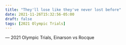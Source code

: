 ```yaml
---
title: "They'll lose like they've never lost before"
date: 2021-11-26T15:32:56-05:00
draft: false
tags: [2021 Olympic Trials]
---
```

— 2021 Olympic Trials, Einarson vs Rocque
<!--more--> 

